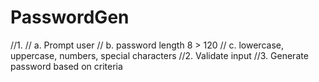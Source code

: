 # PasswordGen

//1.
//   a. Prompt user 
//   b. password length 8 > 120 
//   c. lowercase, uppercase, numbers, special characters
//2. Validate input 
//3. Generate password based on criteria 

